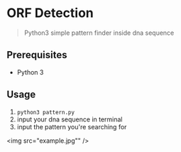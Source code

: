 # ORF Detection

> Python3 simple pattern finder inside dna sequence

## Prerequisites

*   Python 3

## Usage

1.  `python3 pattern.py`
2.  input your dna sequence in terminal
3.  input the pattern you're searching for

\<img src="example.jpg"" />
